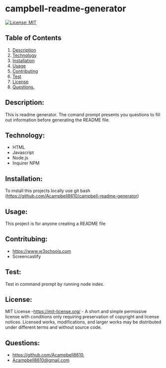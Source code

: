 # campbell-readme-generator

[![License: MIT](https://img.shields.io/badge/License-MIT-success.svg)](https://mit-license.org/)

## Table of Contents
1. [Description](#Description)
2. [Technology](#Technology)
3. [Installation](#Installation)
4. [Usage](#Usage)
5. [Contributing](#Contributing)
6. [Test](#Test)
7. [License](#License)
8. [ Questions. ](#Questions)


## Description:

This is readme generator. The comand prompt presents you questions to fill out information before generating the README file.

## Technology:
* HTML
* Javascript
* Node.js
* Inquirer NPM

## Installation:

To install this projects locally use git bash (https://github.com/Acampbell8610/campbell-readme-generator)

## Usage:

This project is for anyone creating a README file

## Contritubing: 

- https://www.w3schools.com
- Screencastify

## Test:

Test in command prompt by running node index.

## License:

MIT License -https://mit-license.org/ - A short and simple permissive license with conditions only requiring preservation of copyright and license notices. Licensed works, modifications, and larger works may be distributed under different terms and without source code.


## Questions:

* https://github.com/Acampbell8610, 
* Acampbell8610@gmail.com